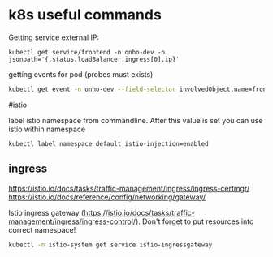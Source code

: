 # k8s useful commands

Getting service external IP:
```
kubectl get service/frontend -n onho-dev -o jsonpath='{.status.loadBalancer.ingress[0].ip}'
```


getting events for pod (probes must exists)
```bash
kubectl get event -n onho-dev --field-selector involvedObject.name=frontend-57dbc9d845-tv4kg
```



#istio

label istio namespace from commandline. After this value is set you can use istio within namespace
```
kubectl label namespace default istio-injection=enabled
```

## ingress 
https://istio.io/docs/tasks/traffic-management/ingress/ingress-certmgr/
https://istio.io/docs/reference/config/networking/gateway/


Istio ingress gateway (https://istio.io/docs/tasks/traffic-management/ingress/ingress-control/). Don't forget to put resources into correct namespace! 
```bash
kubectl -n istio-system get service istio-ingressgateway
```

